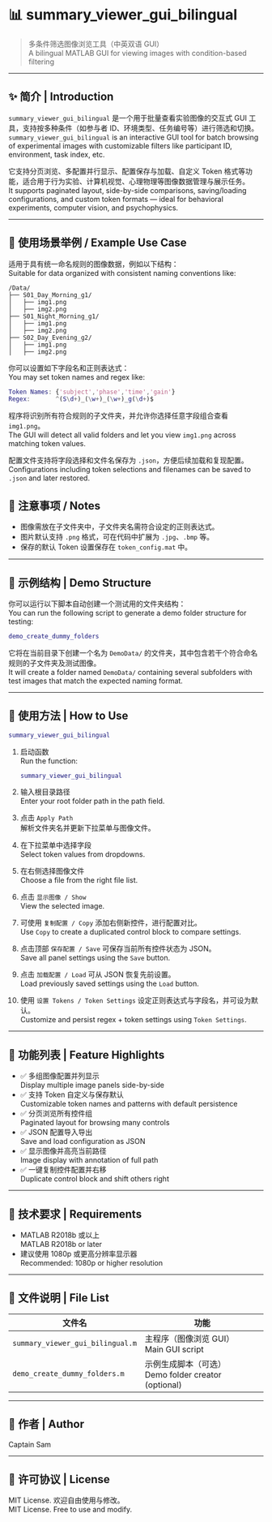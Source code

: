 # 📊 summary_viewer_gui_bilingual

> 多条件筛选图像浏览工具（中英双语 GUI）  
> A bilingual MATLAB GUI for viewing images with condition-based filtering

---

## ✨ 简介 | Introduction

`summary_viewer_gui_bilingual` 是一个用于批量查看实验图像的交互式 GUI 工具，支持按多种条件（如参与者 ID、环境类型、任务编号等）进行筛选和切换。  
`summary_viewer_gui_bilingual` is an interactive GUI tool for batch browsing of experimental images with customizable filters like participant ID, environment, task index, etc.

它支持分页浏览、多配置并行显示、配置保存与加载、自定义 Token 格式等功能，适合用于行为实验、计算机视觉、心理物理等图像数据管理与展示任务。  
It supports paginated layout, side-by-side comparisons, saving/loading configurations, and custom token formats — ideal for behavioral experiments, computer vision, and psychophysics.


---

## 💼 使用场景举例 / Example Use Case

适用于具有统一命名规则的图像数据，例如以下结构：  
Suitable for data organized with consistent naming conventions like:

```
/Data/
├── S01_Day_Morning_g1/
│   ├── img1.png
│   ├── img2.png
├── S01_Night_Morning_g1/
│   ├── img1.png
│   ├── img2.png
├── S02_Day_Evening_g2/
│   ├── img1.png
│   ├── img2.png
```

你可以设置如下字段名和正则表达式：  
You may set token names and regex like:

```matlab
Token Names: {'subject','phase','time','gain'}
Regex:       ^(S\d+)_(\w+)_(\w+)_g(\d+)$
```

程序将识别所有符合规则的子文件夹，并允许你选择任意字段组合查看 `img1.png`。  
The GUI will detect all valid folders and let you view `img1.png` across matching token values.

配置文件支持将字段选择和文件名保存为 `.json`，方便后续加载和复现配置。  
Configurations including token selections and filenames can be saved to `.json` and later restored.

## 📌 注意事项 / Notes

- 图像需放在子文件夹中，子文件夹名需符合设定的正则表达式。
- 图片默认支持 `.png` 格式，可在代码中扩展为 `.jpg`、`.bmp` 等。
- 保存的默认 Token 设置保存在 `token_config.mat` 中。

---
## 🧪 示例结构 | Demo Structure

你可以运行以下脚本自动创建一个测试用的文件夹结构：  
You can run the following script to generate a demo folder structure for testing:

```matlab
demo_create_dummy_folders
```

它将在当前目录下创建一个名为 `DemoData/` 的文件夹，其中包含若干个符合命名规则的子文件夹及测试图像。  
It will create a folder named `DemoData/` containing several subfolders with test images that match the expected naming format.

---

## 🚀 使用方法 | How to Use

```matlab
summary_viewer_gui_bilingual
```

1. 启动函数  
   Run the function:

   ```matlab
   summary_viewer_gui_bilingual
   ```

2. 输入根目录路径  
   Enter your root folder path in the path field.

3. 点击 `Apply Path`  
   解析文件夹名并更新下拉菜单与图像文件。

4. 在下拉菜单中选择字段  
   Select token values from dropdowns.

5. 在右侧选择图像文件  
   Choose a file from the right file list.

6. 点击 `显示图像 / Show`  
   View the selected image.

7. 可使用 `复制配置 / Copy` 添加右侧新控件，进行配置对比。  
   Use `Copy` to create a duplicated control block to compare settings.

8. 点击顶部 `保存配置 / Save` 可保存当前所有控件状态为 JSON。  
   Save all panel settings using the `Save` button.

9. 点击 `加载配置 / Load` 可从 JSON 恢复先前设置。  
   Load previously saved settings using the `Load` button.

10. 使用 `设置 Tokens / Token Settings` 设定正则表达式与字段名，并可设为默认。  
   Customize and persist regex + token settings using `Token Settings`.
---

## 🧩 功能列表 | Feature Highlights

- ✅ 多组图像配置并列显示  
  Display multiple image panels side-by-side
- ✅ 支持 Token 自定义与保存默认  
  Customizable token names and patterns with default persistence
- ✅ 分页浏览所有控件组  
  Paginated layout for browsing many controls
- ✅ JSON 配置导入导出  
  Save and load configuration as JSON
- ✅ 显示图像并高亮当前路径  
  Image display with annotation of full path
- ✅ 一键复制控件配置并右移  
  Duplicate control block and shift others right

---

## 📌 技术要求 | Requirements

- MATLAB R2018b 或以上  
  MATLAB R2018b or later
- 建议使用 1080p 或更高分辨率显示器  
  Recommended: 1080p or higher resolution

---

## 📁 文件说明 | File List

| 文件名 | 功能 |
|--------|------|
| `summary_viewer_gui_bilingual.m` | 主程序（图像浏览 GUI）<br>Main GUI script |
| `demo_create_dummy_folders.m` | 示例生成脚本（可选）<br>Demo folder creator (optional) |

---

## 👤 作者 | Author

Captain Sam

---

## 📝 许可协议 | License

MIT License. 欢迎自由使用与修改。  
MIT License. Free to use and modify.
